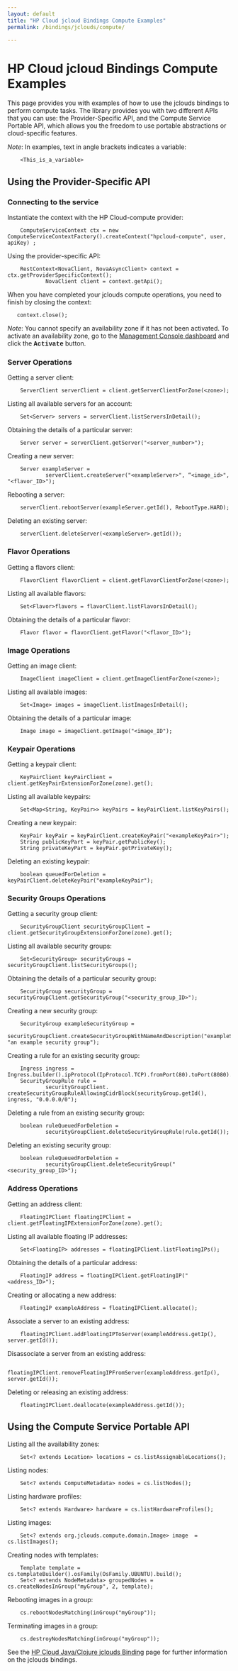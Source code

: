 ```yaml
---
layout: default
title: "HP Cloud jcloud Bindings Compute Examples"
permalink: /bindings/jclouds/compute/

---
```

# HP Cloud jcloud Bindings Compute Examples

This page provides you with examples of how to use the jclouds bindings to perform compute tasks.  The library provides you with two different APIs that you can use: the Provider-Specific API, and the Compute Service Portable API, which allows you the freedom to use portable abstractions or cloud-specific features.

*Note*: In examples, text in angle brackets indicates a variable:

        <This_is_a_variable>

## Using the Provider-Specific API

### Connecting to the service

Instantiate the context with the HP Cloud-compute provider:

        ComputeServiceContext ctx = new ComputeServiceContextFactory().createContext("hpcloud-compute", user, apiKey) ;

Using the provider-specific API:

        RestContext<NovaClient, NovaAsyncClient> context = ctx.getProviderSpecificContext();
                NovaClient client = context.getApi();

When you have completed your jclouds compute operations, you need to finish by closing the context:

       context.close(); 

*Note*: You cannot specify an availability zone if it has not been activated.  To activate an availability zone, go to the [Management Console dashboard](https://console.hpcloud.com/) and click the <font face="courier"><strong>Activate</font></strong> button.

### Server Operations

Getting a server client:

        ServerClient serverClient = client.getServerClientForZone(<zone>);

Listing all available servers for an account:

        Set<Server> servers = serverClient.listServersInDetail();

Obtaining the details of a particular server:

        Server server = serverClient.getServer("<server_number>");

Creating a new server:

        Server exampleServer = 
                serverClient.createServer("<exampleServer>", “<image_id>", "<flavor_ID>");

Rebooting a server:

        serverClient.rebootServer(exampleServer.getId(), RebootType.HARD);

<!--Changing password for a server:-->
<!--This command appears not to exist.  Mike A says: "has no effect that I can see...unsupported on hpcloud?"-->

<!--        serverClient.changeAdminPass(exampleServer.getId(), "<newPassword>");-->

Deleting an existing server:

        serverClient.deleteServer(<exampleServer>.getId());

### Flavor Operations

Getting a flavors client:

        FlavorClient flavorClient = client.getFlavorClientForZone(<zone>);

Listing all available flavors:

        Set<Flavor>flavors = flavorClient.listFlavorsInDetail();

Obtaining the details of a particular flavor:

        Flavor flavor = flavorClient.getFlavor("<flavor_ID>");

### Image Operations

Getting an image client:

        ImageClient imageClient = client.getImageClientForZone(<zone>);

Listing all available images:

        Set<Image> images = imageClient.listImagesInDetail();

Obtaining the details of a particular image:

        Image image = imageClient.getImage("<image_ID");

### Keypair Operations

Getting a keypair client:

        KeyPairClient keyPairClient = client.getKeyPairExtensionForZone(zone).get();

Listing all available keypairs:

        Set<Map<String, KeyPair>> keyPairs = keyPairClient.listKeyPairs();

Creating a new keypair:

        KeyPair keyPair = keyPairClient.createKeyPair("<exampleKeyPair>");
        String publicKeyPart = keyPair.getPublicKey();
        String privateKeyPart = keyPair.getPrivateKey();

Deleting an existing keypair:

        boolean queuedForDeletion = keyPairClient.deleteKeyPair("exampleKeyPair");

### Security Groups Operations

Getting a security group client:

        SecurityGroupClient securityGroupClient = client.getSecurityGroupExtensionForZone(zone).get();

Listing all available security groups:

        Set<SecurityGroup> securityGroups = securityGroupClient.listSecurityGroups();

Obtaining the details of a particular security group:

        SecurityGroup securityGroup = securityGroupClient.getSecurityGroup("<security_group_ID>");

Creating a new security group:

        SecurityGroup exampleSecurityGroup =
                securityGroupClient.createSecurityGroupWithNameAndDescription("exampleSecurityGroup", "an example security group");

Creating a rule for an existing security group:

        Ingress ingress = Ingress.builder().ipProtocol(IpProtocol.TCP).fromPort(80).toPort(8080).build();
        SecurityGroupRule rule =
                securityGroupClient. createSecurityGroupRuleAllowingCidrBlock(securityGroup.getId(), ingress, "0.0.0.0/0");

Deleting a rule from an existing security group:

        boolean ruleQueuedForDeletion = 
                securityGroupClient.deleteSecurityGroupRule(rule.getId());

Deleting an existing security group:

        boolean ruleQueuedForDeletion =
                securityGroupClient.deleteSecurityGroup("<security_group_ID>");

### Address Operations

Getting an address client:

        FloatingIPClient floatingIPClient = client.getFloatingIPExtensionForZone(zone).get();

Listing all available floating IP addresses:

        Set<FloatingIP> addresses = floatingIPClient.listFloatingIPs();

Obtaining the details of a particular address:

        FloatingIP address = floatingIPClient.getFloatingIP("<address_ID>");

Creating or allocating a new address:

        FloatingIP exampleAddress = floatingIPClient.allocate();

Associate a server to an existing address:

        floatingIPClient.addFloatingIPToServer(exampleAddress.getIp(), server.getId());

Disassociate a server from an existing address:

        floatingIPClient.removeFloatingIPFromServer(exampleAddress.getIp(), server.getId());

Deleting or releasing an existing address:

        floatingIPClient.deallocate(exampleAddress.getId());

## Using the Compute Service Portable API

Listing all the availability zones:

        Set<? extends Location> locations = cs.listAssignableLocations();

Listing nodes:

        Set<? extends ComputeMetadata> nodes = cs.listNodes();

Listing hardware profiles:

        Set<? extends Hardware> hardware = cs.listHardwareProfiles();
        
Listing images:

        Set<? extends org.jclouds.compute.domain.Image> image  = cs.listImages();

Creating nodes with templates:

        Template template = cs.templateBuilder().osFamily(OsFamily.UBUNTU).build();
        Set<? extends NodeMetadata> groupedNodes = cs.createNodesInGroup("myGroup", 2, template);

Rebooting images in a group:

        cs.rebootNodesMatching(inGroup("myGroup"));

Terminating images in a group:

        cs.destroyNodesMatching(inGroup("myGroup"));

See the [HP Cloud Java/Clojure jclouds Binding](/bindings/jclouds) page for further information on the jclouds bindings.